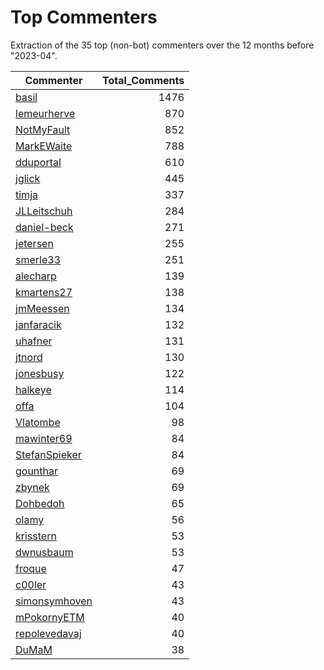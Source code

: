 # Top Commenters

Extraction of the 35 top (non-bot) commenters 
over the 12 months before "2023-04".


| Commenter     | Total_Comments |
| ------------- | -------------: |
| [basil](commenterPlot/basil.png) |           1476 |
| [lemeurherve](commenterPlot/lemeurherve.png) |            870 |
| [NotMyFault](commenterPlot/NotMyFault.png) |            852 |
| [MarkEWaite](commenterPlot/MarkEWaite.png) |            788 |
| [dduportal](commenterPlot/dduportal.png) |            610 |
| [jglick](commenterPlot/jglick.png) |            445 |
| [timja](commenterPlot/timja.png) |            337 |
| [JLLeitschuh](commenterPlot/JLLeitschuh.png) |            284 |
| [daniel-beck](commenterPlot/daniel-beck.png) |            271 |
| [jetersen](commenterPlot/jetersen.png) |            255 |
| [smerle33](commenterPlot/smerle33.png) |            251 |
| [alecharp](commenterPlot/alecharp.png) |            139 |
| [kmartens27](commenterPlot/kmartens27.png) |            138 |
| [jmMeessen](commenterPlot/jmMeessen.png) |            134 |
| [janfaracik](commenterPlot/janfaracik.png) |            132 |
| [uhafner](commenterPlot/uhafner.png) |            131 |
| [jtnord](commenterPlot/jtnord.png) |            130 |
| [jonesbusy](commenterPlot/jonesbusy.png) |            122 |
| [halkeye](commenterPlot/halkeye.png) |            114 |
| [offa](commenterPlot/offa.png) |            104 |
| [Vlatombe](commenterPlot/Vlatombe.png) |             98 |
| [mawinter69](commenterPlot/mawinter69.png) |             84 |
| [StefanSpieker](commenterPlot/StefanSpieker.png) |             84 |
| [gounthar](commenterPlot/gounthar.png) |             69 |
| [zbynek](commenterPlot/zbynek.png) |             69 |
| [Dohbedoh](commenterPlot/Dohbedoh.png) |             65 |
| [olamy](commenterPlot/olamy.png) |             56 |
| [krisstern](commenterPlot/krisstern.png) |             53 |
| [dwnusbaum](commenterPlot/dwnusbaum.png) |             53 |
| [froque](commenterPlot/froque.png) |             47 |
| [c00ler](commenterPlot/c00ler.png) |             43 |
| [simonsymhoven](commenterPlot/simonsymhoven.png) |             43 |
| [mPokornyETM](commenterPlot/mPokornyETM.png) |             40 |
| [repolevedavaj](commenterPlot/repolevedavaj.png) |             40 |
| [DuMaM](commenterPlot/DuMaM.png) |             38 |
